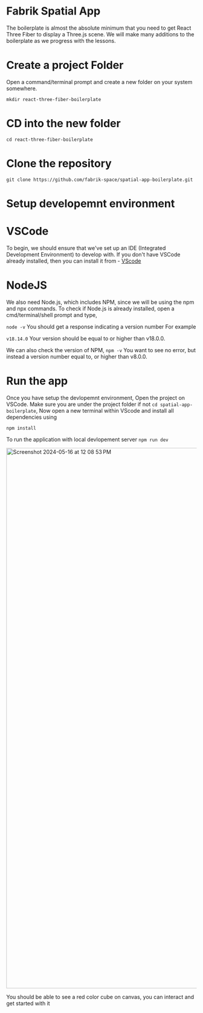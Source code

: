 # Fabrik Spatial App

The boilerplate is almost the absolute minimum that you need to get React Three Fiber to display a Three.js scene. We will make many additions to the boilerplate as we progress with the lessons.

# Create a project Folder 

Open a command/terminal prompt and create a new folder on your system somewhere.

```mkdir react-three-fiber-boilerplate ```

# CD into the new folder

```cd react-three-fiber-boilerplate```

# Clone the repository 
```git clone https://github.com/fabrik-space/spatial-app-boilerplate.git```


# Setup developemnt environment 
# VSCode 

To begin, we should ensure that we've set up an IDE (Integrated Development Environment) to develop with.
If you don't have VSCode already installed, then you can install it from - [VScode](https://code.visualstudio.com.) 

# NodeJS
We also need Node.js, which includes NPM, since we will be using the npm and npx commands.
To check if Node.js is already installed, open a cmd/terminal/shell prompt and type,

```node -v```
You should get a response indicating a version number
For example 

```v18.14.0```
Your version should be equal to or higher than v18.0.0.

We can also check the version of NPM,
```npm -v```
You want to see no error, but instead a version number equal to, or higher than v8.0.0.

# Run the app
Once you have setup the devlopemnt environment, Open the project on VSCode. Make sure you are under the project folder if not ```cd spatial-app-boilerplate```, 
Now open a new terminal within VScode and install all dependencies using

```npm install```

To run the application with local devlopement server
```npm run dev```

<img width="1429" alt="Screenshot 2024-05-16 at 12 08 53 PM" src="https://github.com/fabrik-space/spatial-app-boilerplate/assets/67771257/1a977f72-8ceb-4c37-aa75-c7e2574aee16">

You should be able to see a red color cube on canvas, you can interact and get started with it
